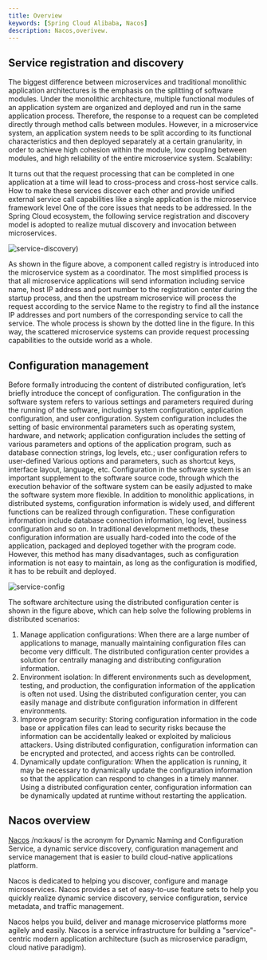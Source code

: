 ```yaml
---
title: Overview
keywords: [Spring Cloud Alibaba, Nacos]
description: Nacos,overivew.
---
```


## Service registration and discovery

The biggest difference between microservices and traditional monolithic application architectures is the emphasis on the splitting of software modules. Under the monolithic architecture, multiple functional modules of an application system are organized and deployed and run in the same application process. Therefore, the response to a request can be completed directly through method calls between modules. However, in a microservice system, an application system needs to be split according to its functional characteristics and then deployed separately at a certain granularity, in order to achieve high cohesion within the module, low coupling between modules, and high reliability of the entire microservice system. Scalability:


It turns out that the request processing that can be completed in one application at a time will lead to cross-process and cross-host service calls. How to make these services discover each other and provide unified external service call capabilities like a single application is the microservice framework level One of the core issues that needs to be addressed.
In the Spring Cloud ecosystem, the following service registration and discovery model is adopted to realize mutual discovery and invocation between microservices.

![service-discovery](/img/user/quickstart/nacos/service-discovery.png))

As shown in the figure above, a component called registry is introduced into the microservice system as a coordinator. The most simplified process is that all microservice applications will send information including service name, host IP address and port number to the registration center during the startup process, and then the upstream microservice will process the request according to the service Name to the registry to find all the instance IP addresses and port numbers of the corresponding service to call the service. The whole process is shown by the dotted line in the figure. In this way, the scattered microservice systems can provide request processing capabilities to the outside world as a whole.

## Configuration management

Before formally introducing the content of distributed configuration, let’s briefly introduce the concept of configuration. The configuration in the software system refers to various settings and parameters required during the running of the software, including system configuration, application configuration, and user configuration. System configuration includes the setting of basic environmental parameters such as operating system, hardware, and network; application configuration includes the setting of various parameters and options of the application program, such as database connection strings, log levels, etc.; user configuration refers to user-defined Various options and parameters, such as shortcut keys, interface layout, language, etc. Configuration in the software system is an important supplement to the software source code, through which the execution behavior of the software system can be easily adjusted to make the software system more flexible.
In addition to monolithic applications, in distributed systems, configuration information is widely used, and different functions can be realized through configuration. These configuration information include database connection information, log level, business configuration and so on. In traditional development methods, these configuration information are usually hard-coded into the code of the application, packaged and deployed together with the program code. However, this method has many disadvantages, such as configuration information is not easy to maintain, as long as the configuration is modified, it has to be rebuilt and deployed.

![service-config](/img/user/quickstart/nacos/spring-cloud-config.png)

The software architecture using the distributed configuration center is shown in the figure above, which can help solve the following problems in distributed scenarios:

1. Manage application configurations: When there are a large number of applications to manage, manually maintaining configuration files can become very difficult. The distributed configuration center provides a solution for centrally managing and distributing configuration information.
2. Environment isolation: In different environments such as development, testing, and production, the configuration information of the application is often not used. Using the distributed configuration center, you can easily manage and distribute configuration information in different environments.
3. Improve program security: Storing configuration information in the code base or application files can lead to security risks because the information can be accidentally leaked or exploited by malicious attackers. Using distributed configuration, configuration information can be encrypted and protected, and access rights can be controlled.
4. Dynamically update configuration: When the application is running, it may be necessary to dynamically update the configuration information so that the application can respond to changes in a timely manner. Using a distributed configuration center, configuration information can be dynamically updated at runtime without restarting the application.

## Nacos overview

[Nacos](https://nacos.io/zh-cn/) /nɑ:kəʊs/ is the acronym for Dynamic Naming and Configuration Service, a dynamic service discovery, configuration management and service management that is easier to build cloud-native applications platform.

Nacos is dedicated to helping you discover, configure and manage microservices. Nacos provides a set of easy-to-use feature sets to help you quickly realize dynamic service discovery, service configuration, service metadata, and traffic management.

Nacos helps you build, deliver and manage microservice platforms more agilely and easily. Nacos is a service infrastructure for building a "service"-centric modern application architecture (such as microservice paradigm, cloud native paradigm).
